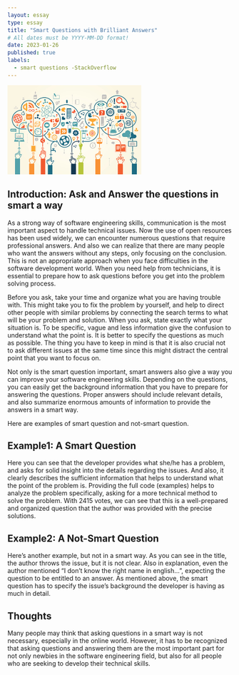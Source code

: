 ```yaml
---
layout: essay
type: essay
title: "Smart Questions with Brilliant Answers"
# All dates must be YYYY-MM-DD format!
date: 2023-01-26
published: true
labels:
  - smart questions -StackOverflow
---
```


<img width="300px" src="../img/smartquestions.jpeg">

## Introduction: Ask and Answer the questions in smart a way

As a strong way of software engineering skills, communication is the most important aspect to handle technical issues. Now the use of open resources has been used widely, we can encounter numerous questions that require professional answers. And also we can realize that there are many people who want the answers without any steps, only focusing on the conclusion. This is not an appropriate approach when you face difficulties in the software development world. When you need help from technicians, it is essential to prepare how to ask questions before you get into the problem solving process. 

Before you ask, take your time and organize what you are having trouble with. This might take you to fix the problem by yourself, and help to direct other people with similar problems by connecting the search terms to what will be your problem and solution. When you ask, state exactly what your situation is. To be specific, vague and less information give the confusion to understand what the point is. It is better to specify the questions as much as possible. The thing you have to keep in mind is that it is also crucial not to ask different issues at the same time since this might distract the central point that you want to focus on. 

Not only is the smart question important, smart answers also give a way you can improve your software engineering skills. Depending on the questions, you can easily get the background information that you have to prepare for answering the questions. Proper answers should include relevant details, and also summarize enormous amounts of information to provide the answers in a smart way. 

Here are examples of smart question and not-smart question.

## Example1: A Smart Question

Here you can see that the developer provides what she/he has a problem, and asks for solid insight into the details regarding the issues. And also, it clearly describes the sufficient information that helps to understand what the point of the problem is. Providing the full code (examples) helps to analyze the problem specifically, asking for a more technical method to solve the problem. With 2415 votes, we can see that this is a well-prepared and organized question that the author was provided with the precise solutions.

## Example2: A Not-Smart Question

Here’s another example, but not in a smart way. As you can see in the title, the author throws the issue, but it is not clear. Also in explanation, even the author mentioned “I don’t know the right name in english…”, expecting the question to be entitled to an answer. As mentioned above, the smart question has to specify the issue’s background the developer is having as much in detail. 

## Thoughts

Many people may think that asking questions in a smart way is not necessary, especially in the online world. However, it has to be recognized that asking questions and answering them are the most important part for not only newbies in the software engineering field, but also for all people who are seeking to develop their technical skills. 
